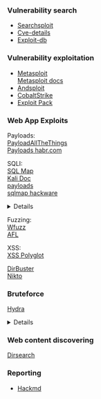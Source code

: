 ### Vulnerability search
- [Searchsploit](https://gitlab.com/exploit-database/exploitdb)  
- [Cve-details](https://www.cvedetails.com/)
- [Exploit-db](https://www.exploit-db.com/)

### Vulnerability exploitation
- [Metasploit](https://www.metasploit.com/)  
  [Metasploit docs](https://docs.metasploit.com/)
- [Andsploit]()
- [CobaltStrike](https://xakep.ru/2019/10/18/post-exploitation-frameworks/)
- [Exploit Pack](https://www.exploitpack.com/)

### Web App Exploits
Payloads:  
[PayloadAllTheThings](https://github.com/swisskyrepo/PayloadsAllTheThings)  
[Payloads habr.com](https://habr.com/ru/companies/owasp/articles/352422/)

SQLI:  
[SQL Map](https://sqlmap.org/)  
[Kali Doc](https://kali.tools/?p=816)  
[payloads](https://github.com/payloadbox/sql-injection-payload-list)  
[sqlmap hackware](https://hackware.ru/?p=1956)  
<details>
Example:  

```
sqlmap -u http://localhost:8080/ --data="_csrf_token=024d9f2d986b418ebc7423f01a6f3fcb&username=test&password=1" --cookie="AIOHTTP_SESSION=56ba17aba0514edda5d81a2dda97786b"
```

</details>  

Fuzzing:  
[Wfuzz](https://www.kali.org/tools/wfuzz/)   
[AFL](https://aflplus.plus/docs/fuzzing_in_depth/)  

XSS:  
[XSS Polyglot](https://github.com/0xsobky/HackVault/wiki/Unleashing-an-Ultimate-XSS-Polyglot)  

[DirBuster](https://www.kali.org/tools/dirbuster/)  
[Nikto]()

### Bruteforce
[Hydra](https://www.kali.org/tools/hydra/)  

<details>
[Wordlists](https://www.kali.org/tools/wordlists/)  
Example:  

```
 sudo hydra -l admin -s 8080 -P /usr/share/wordlists/rockyou.txt localhost http-post-form "/:username=admin&password=^PASS^:Invalid username or password"
```

[SecLists](https://github.com/danielmiessler/SecLists)  
</details>

### Web content discovering
[Dirsearch](https://www.kali.org/tools/dirsearch/)

### Reporting
- [Hackmd](https://hackmd.io/)